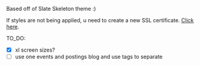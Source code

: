 Based off of Slate Skeleton theme :)

If styles are not being applied, u need to create a new SSL certificate. [Click here](https://shopify.github.io/slate/docs/create-a-self-signed-ssl-certificate).


TO_DO:

- [x] xl screen sizes?
- [ ] use one events and postings blog and use tags to separate
